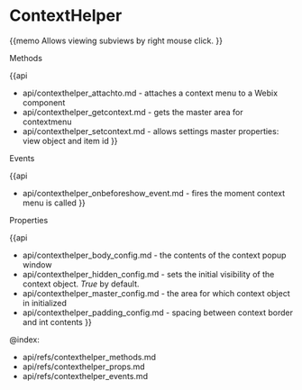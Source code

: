 ContextHelper 
=============


{{memo Allows viewing subviews by right mouse click. }}




<div class='h2'>Methods</div>

{{api
- api/contexthelper_attachto.md - attaches a context menu to a Webix component
- api/contexthelper_getcontext.md - gets the master area for contextmenu
- api/contexthelper_setcontext.md - allows settings master properties: view object and item id
}}


<div class='h2'>Events</div>


{{api
- api/contexthelper_onbeforeshow_event.md - fires the moment context menu is called
}}


<div class='h2'>Properties</div>

{{api
- api/contexthelper_body_config.md - the contents of the context popup window
- api/contexthelper_hidden_config.md - sets the initial visibility of the context object. *True* by default.
- api/contexthelper_master_config.md - the area for which context object in initialized
- api/contexthelper_padding_config.md - spacing between context border and int contents
}}





@index:
- api/refs/contexthelper_methods.md
- api/refs/contexthelper_props.md
- api/refs/contexthelper_events.md

